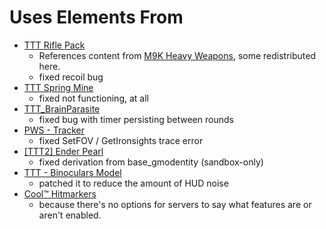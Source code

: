# Uses Elements From

- [TTT Rifle Pack](https://steamcommunity.com/sharedfiles/filedetails/?id=307400737)
  - References content from [M9K Heavy Weapons](https://steamcommunity.com/sharedfiles/filedetails/?id=128091208), some redistributed here.
  - fixed recoil bug
- [TTT Spring Mine](https://steamcommunity.com/sharedfiles/filedetails/?id=922285407)
  - fixed not functioning, at all
- [TTT_BrainParasite](https://steamcommunity.com/sharedfiles/filedetails/?id=265678425)
  - fixed bug with timer persisting between rounds
- [PWS - Tracker](https://steamcommunity.com/sharedfiles/filedetails/?id=1483868165)
  - fixed SetFOV / GetIronsights trace error
- [\[TTT2\] Ender Pearl](https://steamcommunity.com/sharedfiles/filedetails/?id=2305492839)
  - fixed derivation from base_gmodentity (sandbox-only)
- [TTT - Binoculars Model](https://steamcommunity.com/sharedfiles/filedetails/?id=440824514)
  - patched it to reduce the amount of HUD noise
- [Cool™ Hitmarkers](https://steamcommunity.com/sharedfiles/filedetails/?id=2987119816)
  - because there's no options for servers to say what features are or aren't enabled.
